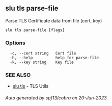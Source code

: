 ## slu tls parse-file

Parse TLS Certificate data from file (cert, key)

```
slu tls parse-file [flags]
```

### Options

```
  -c, --cert string   Cert file
  -h, --help          help for parse-file
  -k, --key string    Key file
```

### SEE ALSO

* [slu tls](slu_tls.md)	 - TLS Utils

###### Auto generated by spf13/cobra on 20-Jun-2023
